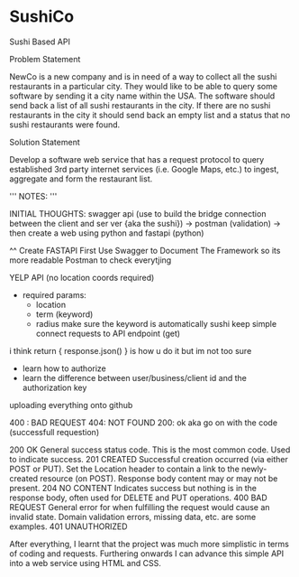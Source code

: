 # SushiCo
Sushi Based API

Problem Statement

NewCo is a new company and is in need of a way to collect all the sushi
restaurants in a particular city. They would like to be able to query some
software by sending it a city name within the USA. The software should
send back a list of all sushi restaurants in the city. If there are no sushi
restaurants in the city it should send back an empty list and a status that
no sushi restaurants were found.

Solution Statement

Develop a software web service that has a request protocol to query
established 3rd party internet services (i.e. Google Maps, etc.) to ingest,
aggregate and form the restaurant list.

'''
NOTES:
'''

INITIAL THOUGHTS:
swagger api (use to build the bridge connection between the client and ser ver {aka the sushi}) -> postman (validation) -> then create a web using python and fastapi (python) 

^^ 
Create FASTAPI First
Use Swagger to Document The Framework so its more readable
Postman to check everytjing


YELP API (no location coords required)
- required params:
  - location
  - term (keyword)
  - radius
make sure the keyword is automatically sushi
keep simple
connect requests to API endpoint (get)

i think return {
     response.json()
}
is how u do it but im not too sure

- learn how to authorize
- learn the difference between user/business/client id and the authorization key
 


uploading everything onto github

400 : BAD REQUEST
404: NOT FOUND
200: ok aka go on  with the code (successfull requestion)

200 OK
General success status code. This is the most common code. Used to indicate success.
201 CREATED
Successful creation occurred (via either POST or PUT). Set the Location header to contain a link to the newly-created resource (on POST). Response body content may or may not be present.
204 NO CONTENT
Indicates success but nothing is in the response body, often used for DELETE and PUT operations.
400 BAD REQUEST
General error for when fulfilling the request would cause an invalid state. Domain validation errors, missing data, etc. are some examples.
401 UNAUTHORIZED


After everything, I learnt that the project was much more simplistic in terms of coding and requests. Furthering onwards I can advance this simple API into a web service using HTML and CSS.

